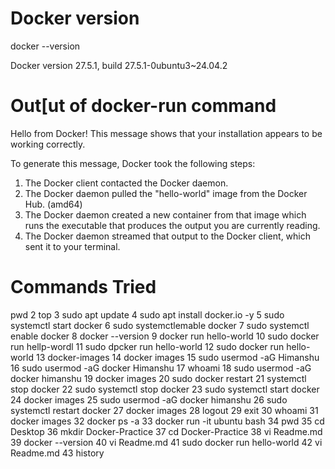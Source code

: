 # Docker version
docker --version

Docker version 27.5.1, build 27.5.1-0ubuntu3~24.04.2

# Out[ut of docker-run command
Hello from Docker!
This message shows that your installation appears to be working correctly.

To generate this message, Docker took the following steps:
 1. The Docker client contacted the Docker daemon.
 2. The Docker daemon pulled the "hello-world" image from the Docker Hub.
    (amd64)
 3. The Docker daemon created a new container from that image which runs the
    executable that produces the output you are currently reading.
 4. The Docker daemon streamed that output to the Docker client, which sent it
    to your terminal.

# Commands Tried
 pwd
    2  top
    3  sudo apt update
    4  sudo apt install docker.io -y
    5  sudo systemctl start docker
    6  sudo systemctlemable docker
    7  sudo systemctl enable docker
    8  docker --version
    9  docker run hello-world
   10  sudo docker run hellp-wordl
   11  sudo dpcker run hello-world
   12  sudo docker run hello-world
   13  docker-images
   14  docker images
   15  sudo usermod -aG Himanshu
   16  sudo usermod -aG docker Himanshu
   17  whoami
   18  sudo usermod -aG docker himanshu
   19  docker images
   20  sudo docker restart
   21  systemctl stop docker
   22  sudo systemctl stop docker
   23  sudo systemctl start docker
   24  docker images
   25  sudo usermod -aG docker himanshu
   26  sudo systemctl restart docker
   27  docker images
   28  logout
   29  exit
   30  whoami
   31  docker images
   32  docker ps -a
   33  docker run -it ubuntu bash
   34  pwd
   35  cd Desktop
   36  mkdir Docker-Practice
   37  cd Docker-Practice
   38  vi Readme.md
   39  docker --version
   40  vi Readme.md
   41  sudo docker run hello-world
   42  vi Readme.md
   43  history

